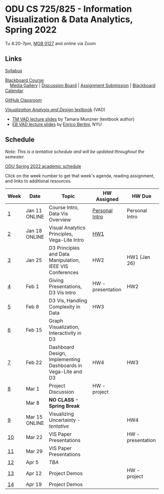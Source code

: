 # ODU CS 725/825 - Information Visualization & Data Analytics, Spring 2022

Tu 4:20-7pm, [MGB 0127](https://www.odu.edu/ts/labs-classrooms/technology-classrooms/mgb) and online via Zoom

## Links

[Syllabus](syllabus.md)

[Blackboard Course](https://www.blackboard.odu.edu/ultra/courses/_394424_1/cl/outline)  
&nbsp; &nbsp; [Media Gallery](https://www.blackboard.odu.edu/webapps/blackboard/content/launchLink.jsp?course_id=_394424_1&tool_id=_5549_1&tool_type=TOOL&mode=cpview&mode=reset) | [Discussion Board](https://www.blackboard.odu.edu/webapps/blackboard/content/launchLink.jsp?course_id=_394424_1&tool_id=_2588_1&tool_type=TOOL&mode=cpview&mode=reset) | [Assignment Submission](https://www.blackboard.odu.edu/webapps/blackboard/content/listContentEditable.jsp?content_id=_10420532_1&course_id=_394424_1&mode=reset) | [Blackboard Calendar](https://www.blackboard.odu.edu/webapps/blackboard/content/launchLink.jsp?course_id=_394424_1&tool_id=_152_1&tool_type=TOOL&mode=cpview&mode=reset)

[GitHub Classroom](https://classroom.github.com/classrooms/76785200-odu-cs-725-information-visualization-spring-2022)

[*Visualization Analysis and Design* textbook](https://www.cs.ubc.ca/~tmm/vadbook/) (VAD)
* [TM VAD lecture slides](https://www.cs.ubc.ca/~tmm/talks.html#vadallslides) by Tamara Munzner (textbook author)
* [EB VAD lecture slides](http://bit.ly/lecture-slides-iv16) by [Enrico Bertini](http://enrico.bertini.io/), NYU

## Schedule

*Note: This is a tentative schedule and will be updated throughout the semester.*

[ODU Spring 2022 academic schedule](https://www.odu.edu/academics/calendar/spring)

Click on the week number to get that week's agenda, reading assignment, and links to additional resources.

|Week |Date|Topic|HW Assigned|HW Due|
|---|---|---|---|---|
|[1](agenda.md#week-1)|	Jan 11<br/>ONLINE|	Course Intro, Data Vis Overview | [Personal Intro](https://www.blackboard.odu.edu/webapps/discussionboard/do/forum?action=list_threads&course_id=_394424_1&nav=discussion_board_entry&conf_id=_457380_1&forum_id=_495686_1) | Personal Intro|
|[2](agenda.md#week-2)|	Jan 18<br/>ONLINE|	Visual Analytics Principles, Vega-Lite Intro | [HW1](HW1.md) |  |
|[3](agenda.md#week-3)|	Jan 25|	D3 Principles and Data Manipulation, IEEE VIS Conferences  | HW2 | HW1 (Jan 26) |
|[4](agenda.md#week-4)|	Feb 1| Giving Presentations, D3 Vis Intro  | HW - presentation | HW2 | 
|[5](agenda.md#week-5)|	Feb 8| D3 Vis, Handling Complexity in Data  | HW3 |  | 
|[6](agenda.md#week-6)|	Feb 15|	Graph Visualization, Interactivity in D3 |  | | 
|[7](agenda.md#week-7)|	Feb 22|	Dashboard Design, Implementing Dashboards in Vega-Lite and D3 | HW4 | HW3 | 
|[8](agenda.md#week-8)|	Mar 1|	Project Discussion | HW - project | | 
||	Mar 8|	**NO CLASS - Spring Break** | | | 
|[9](agenda.md#week-9)|	Mar 15<br/>ONLINE|	Visualizing Uncertainty - *tentative*  | | HW4 | 
|[10](agenda.md#week-10)| Mar 22|	VIS Paper Presentations | | HW - presentation | 
|[11](agenda.md#week-11)| Mar 29|	VIS Paper Presentations | | | 
|[12](agenda.md#week-12)| Apr 5|	*TBA* | | | 
|[13](agenda.md#week-13)| Apr 12|	Project Demos | | HW - project | 
|[14](agenda.md#week-14)| Apr 19|	Project Demos | | | 


